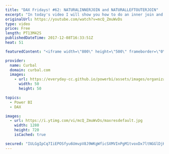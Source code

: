 ```yaml
---
title: "DAX Fridays! #62: NATURALINNERJOIN and NATURALLEFTOUTERJOIN"
excerpt: "In today's video I will show you how to do an inner join and outer join of tables using DAX.  Keynotes: 04:35 Innerjoin 07:59 Outer join  Link to download file: https://curbal.com/blog/glossary/naturalinnerjoin-dax  Link to Join tutorial in Power Query: https://www.youtube.com/watch?v=PNdxy0c1Shg  EXCEL"
originalUrl: https://youtube.com/watch?v=mcQ_ZmuWvDs
type: video
price: Free
length: PT13M42S
publishedDateTime: 2017-12-08T16:33:51Z
heat: 51

featuredContent: "<iframe width=\"800\" height=\"500\" frameborder=\"0\" src=\"https://www.youtube.com/embed/mcQ_ZmuWvDs\" allow=\"accelerometer; autoplay; encrypted-media; gyroscope; picture-in-picture\" allowfullscreen></iframe>"

provider:
  name: Curbal
  domain: curbal.com
  images:
    - url: https://everyday-cc.github.io/powerbi/assets/images/organizations/curbal.com-50x50.jpg
      width: 50
      height: 50

topics:
  - Power BI
  - DAX

images:
  - url: https://i.ytimg.com/vi/mcQ_ZmuWvDs/maxresdefault.jpg
    width: 1280
    height: 720
    isCached: true

secured: "IULGgIpCq7IiEPOSfyu6UmvpV8J9WKgWficSXMVInPgM1tvoxDx7ltNGGlDjHk24rMQN8dtrsTTzkLRjqHu93qV4aljLb19Do/WYarjV70jdOQZ2e7G6rFmADRuTRcFGMfRiXsudFAUDWiJO5jl8aGCFHClqG5YsZx8UOMNpPXEOyjTFGBHIgNW3klMtF2svD9h4nFXd3Vgn3lLqn503uav6nNxb4NVqPNP20MErvaDOeLf2A5opbeuKzB2hoTANu8YxxzJkIMyi9ha0xC2kG32cLbxE1MRITDuSA+EV0wDh03axns8G6wfXEyj19ZAvSPNlEUSRDActOyB3JSiEUFyUFeMQQISOROBn9EeAd94yJcFATPQ5YXKxWxsUjgxedgAHLaA9iYcOdMCxP+D7FUwXHC/9JfC2E/tf7KAq9zo=;A6M74epsArmss98oFOy3rA=="
---
```


